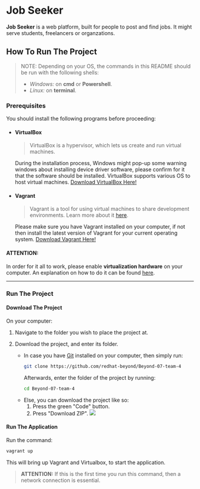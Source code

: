 # Job Seeker

**Job Seeker** is a web platform, built for people to post and find jobs.
It might serve students, freelancers or organzations.

## How To Run The Project

> NOTE: Depending on your OS, the commands in this README should be run with the following shells:
> - *Windows:* on **cmd** or **Powershell**.
> - *Linux:* on **terminal**.

### Prerequisites

You should install the following programs before proceeding:

- #### VirtualBox
    > VirtualBox is a hypervisor, which lets us create and run virtual machines.

    During the installation process, Windows might pop-up some warning windows about installing device driver software, please confirm for it that the software should be installed.
    VirtualBox supports various OS to host virtual machines.
    [Download VirtualBox Here!](https://www.virtualbox.org/wiki/Downloads)

- #### Vagrant
    > Vagrant is a tool for using virtual machines to share development environments.
    > Learn more about it [here](https://www.vagrantup.com/).
    > 
    Please make sure you have Vagrant installed on your computer, if not then install the latest version of Vagrant for your current operating system.
    [Download Vagrant Here!](https://www.vagrantup.com/downloads)

#### **ATTENTION:**
In order for it all to work, please enable **virtualization hardware** on your computer. An explanation on how to do it can be found [here](https://www.virtualmetric.com/blog/how-to-enable-hardware-virtualization).

---

### Run The Project

#### Download The Project

On your computer:
1. Navigate to the folder you wish to place the project at.

2. Download the project, and enter its folder.
   - In case you have [Git](https://git-scm.com/downloads) installed on your computer, then simply run:
     ```sh
     git clone https://github.com/redhat-beyond/Beyond-07-team-4
     ```
     Afterwards, enter the folder of the project by running:
     ```sh
     cd Beyond-07-team-4
     ```
   - Else, you can download the project like so:
     1. Press the green "Code" button.
     2. Press "Download ZIP".
     ![](https://i.imgur.com/t6VtSva.png)

#### Run The Application

Run the command:
```sh
vagrant up
```
This will bring up Vagrant and Virtualbox, to start the application.
> **ATTENTION:** If this is the first time you run this command, then a network connection is essential.

